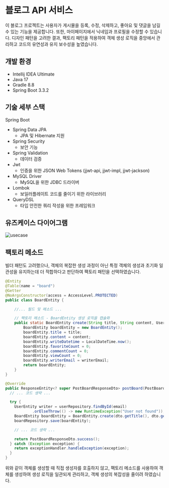 # 블로그 API 서비스

이 블로그 프로젝트는 사용자가 게시물을 등록, 수정, 삭제하고, 좋아요 및 댓글을 남길 수 있는 기능을 제공합니다. 
또한, 마이페이지에서 닉네임과 프로필을 수정할 수 있습니다. 
디자인 패턴을 고려한 결과, 팩토리 패턴을 적용하여 객체 생성 로직을 중앙에서 관리하고 코드의 유연성과 유지 보수성을 높였습니다.

## 개발 환경

* Intellij IDEA Ultimate
* Java 17
* Gradle 8.8
* Spring Boot 3.3.2

## 기술 세부 스택

Spring Boot

* Spring Data JPA
  * JPA 및 Hibernate 지원
* Spring Security
  * 보안 기능
* Spring Validation
  * 데이터 검증
* Jwt
  * 인증을 위한 JSON Web Tokens (jjwt-api, jjwt-impl, jjwt-jackson)
* MySQL Driver
  * MySQL을 위한 JDBC 드라이버
* Lombok
  *  보일러플레이트 코드를 줄이기 위한 라이브러리
* QueryDSL
  * 타입 안전한 쿼리 작성을 위한 프레임워크

## 유즈케이스 다이어그램
![usecase](https://github.com/user-attachments/assets/d46e8e54-db2a-4130-802a-dfe359bee48f)

## 팩토리 메소드
빌더 패턴도 고려했으나, 객체의 복잡한 생성 과정이 아닌 특정 객체의 생성과 초기화 일관성을 유지하는데 
더 적합하다고 판단하여 팩토리 패턴을 선택하였습니다.

```java
@Entity
@Table(name = "board")
@Getter
@NoArgsConstructor(access = AccessLevel.PROTECTED)
public class BoardEntity {

    //... 필드 및 메소드 ...

    // 팩토리 메소드 - BoardEntity 생성 로직을 캡슐화
    public static BoardEntity create(String title, String content, UserEntity writerEmail) {
        BoardEntity boardEntity = new BoardEntity();
        boardEntity.title = title;
        boardEntity.content = content;
        boardEntity.writeDatetime = LocalDateTime.now();
        boardEntity.favoriteCount = 0;
        boardEntity.commentCount = 0;
        boardEntity.viewCount = 0;
        boardEntity.writerEmail = writerEmail;
        return boardEntity;
    }
}

@Override
public ResponseEntity<? super PostBoardResponseDto> postBoard(PostBoardRequestDto dto, String email) {
  // ... 코드 생략 ...

  try {
    UserEntity writer = userRepository.findById(email)
            .orElseThrow(() -> new RuntimeException("User not found"));
    BoardEntity boardEntity = BoardEntity.create(dto.getTitle(), dto.getContent(), writer);
    boardRepository.save(boardEntity);

    // ... 코드 생략 ...

    return PostBoardResponseDto.success();
  } catch (Exception exception) {
    return exceptionHandler.handleException(exception);
  }
}
```

위와 같이 객체를 생성할 때 직접 생성자를 호출하지 않고, 
팩토리 메소드를 사용하여 객체를 생성하여 생성 로직을 일관되게 관리하고, 
객체 생성의 복잡성을 줄이려 하였습니다.
